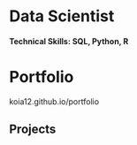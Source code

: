 # Data Scientist

#### Technical Skills: SQL, Python, R
# Portfolio
koia12.github.io/portfolio

## Projects
